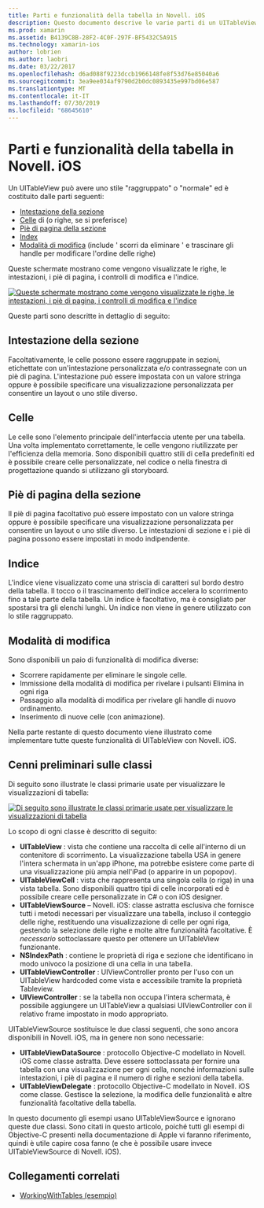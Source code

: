 ```yaml
---
title: Parti e funzionalità della tabella in Novell. iOS
description: Questo documento descrive le varie parti di un UITableView in iOS. Vengono illustrate le intestazioni, le celle, i piè di pagina, l'indice e la modalità di modifica della sezione.
ms.prod: xamarin
ms.assetid: B4139C8B-28F2-4C0F-297F-BF5432C5A915
ms.technology: xamarin-ios
author: lobrien
ms.author: laobri
ms.date: 03/22/2017
ms.openlocfilehash: d6ad088f9223dccb1966148fe8f53d76e85040a6
ms.sourcegitcommit: 3ea9ee034af9790d2b0dc0893435e997bd06e587
ms.translationtype: MT
ms.contentlocale: it-IT
ms.lasthandoff: 07/30/2019
ms.locfileid: "68645610"
---
```

# <a name="table-parts-and-functionality-in-xamarinios"></a>Parti e funzionalità della tabella in Novell. iOS

Un UITableView può avere uno stile "raggruppato" o "normale" ed è costituito dalle parti seguenti:

-  [Intestazione della sezione](#Section_Header)
-  [Celle](#Cells) di (o righe, se si preferisce)
-  [Piè di pagina della sezione](#Section_Footer)
-  [Index](#Index)
-  [Modalità di modifica](#Edit_Features) (include ' scorri da eliminare ' e trascinare gli handle per modificare l'ordine delle righe) 

Queste schermate mostrano come vengono visualizzate le righe, le intestazioni, i piè di pagina, i controlli di modifica e l'indice.

 [![](table-parts-and-functionality-images/image1a.png "Queste schermate mostrano come vengono visualizzate le righe, le intestazioni, i piè di pagina, i controlli di modifica e l'indice")](table-parts-and-functionality-images/image1a.png#lightbox)

Queste parti sono descritte in dettaglio di seguito:

<a name="Section_Header" />

## <a name="section-header"></a>Intestazione della sezione

Facoltativamente, le celle possono essere raggruppate in sezioni, etichettate con un'intestazione personalizzata e/o contrassegnate con un piè di pagina. L'intestazione può essere impostata con un valore stringa oppure è possibile specificare una visualizzazione personalizzata per consentire un layout o uno stile diverso.

<a name="Cells" />

## <a name="cells"></a>Celle

Le celle sono l'elemento principale dell'interfaccia utente per una tabella. Una volta implementato correttamente, le celle vengono riutilizzate per l'efficienza della memoria. Sono disponibili quattro stili di cella predefiniti ed è possibile creare celle personalizzate, nel codice o nella finestra di progettazione quando si utilizzano gli storyboard.

<a name="Section_Footer"/>

## <a name="section-footer"></a>Piè di pagina della sezione

Il piè di pagina facoltativo può essere impostato con un valore stringa oppure è possibile specificare una visualizzazione personalizzata per consentire un layout o uno stile diverso. Le intestazioni di sezione e i piè di pagina possono essere impostati in modo indipendente.

<a name="Index" />

## <a name="index"></a>Indice

L'indice viene visualizzato come una striscia di caratteri sul bordo destro della tabella.
Il tocco o il trascinamento dell'indice accelera lo scorrimento fino a tale parte della tabella. Un indice è facoltativo, ma è consigliato per spostarsi tra gli elenchi lunghi. Un indice non viene in genere utilizzato con lo stile raggruppato.

<a name="Edit_Features" />

## <a name="editing-mode"></a>Modalità di modifica

Sono disponibili un paio di funzionalità di modifica diverse:

- Scorrere rapidamente per eliminare le singole celle.
- Immissione della modalità di modifica per rivelare i pulsanti Elimina in ogni riga 
- Passaggio alla modalità di modifica per rivelare gli handle di nuovo ordinamento. 
- Inserimento di nuove celle (con animazione).

Nella parte restante di questo documento viene illustrato come implementare tutte queste funzionalità di UITableView con Novell. iOS.


## <a name="classes-overview"></a>Cenni preliminari sulle classi

Di seguito sono illustrate le classi primarie usate per visualizzare le visualizzazioni di tabella:

[![](table-parts-and-functionality-images/classdiagram.png "Di seguito sono illustrate le classi primarie usate per visualizzare le visualizzazioni di tabella")](table-parts-and-functionality-images/classdiagram.png#lightbox)

Lo scopo di ogni classe è descritto di seguito:

- **UITableView** : vista che contiene una raccolta di celle all'interno di un contenitore di scorrimento. La visualizzazione tabella USA in genere l'intera schermata in un'app iPhone, ma potrebbe esistere come parte di una visualizzazione più ampia nell'iPad (o apparire in un popopov). 
- **UITableViewCell** : vista che rappresenta una singola cella (o riga) in una vista tabella. Sono disponibili quattro tipi di celle incorporati ed è possibile creare celle personalizzate in C# o con iOS designer. 
- **UITableViewSource** – Novell. iOS: classe astratta esclusiva che fornisce tutti i metodi necessari per visualizzare una tabella, incluso il conteggio delle righe, restituendo una visualizzazione di celle per ogni riga, gestendo la selezione delle righe e molte altre funzionalità facoltative. È *necessario* sottoclassare questo per ottenere un UITableView funzionante. 
- **NSIndexPath** : contiene le proprietà di riga e sezione che identificano in modo univoco la posizione di una cella in una tabella. 
- **UITableViewController** : UIViewController pronto per l'uso con un UITableView hardcoded come vista e accessibile tramite la proprietà Tableview. 
- **UIViewController** : se la tabella non occupa l'intera schermata, è possibile aggiungere un UITableView a qualsiasi UIViewController con il relativo frame impostato in modo appropriato. 

UITableViewSource sostituisce le due classi seguenti, che sono ancora disponibili in Novell. iOS, ma in genere non sono necessarie:

- **UITableViewDataSource** : protocollo Objective-C modellato in Novell. iOS come classe astratta. Deve essere sottoclassata per fornire una tabella con una visualizzazione per ogni cella, nonché informazioni sulle intestazioni, i piè di pagina e il numero di righe e sezioni della tabella. 
- **UITableViewDelegate** : protocollo Objective-C modellato in Novell. iOS come classe. Gestisce la selezione, la modifica delle funzionalità e altre funzionalità facoltative della tabella. 

In questo documento gli esempi usano UITableViewSource e ignorano queste due classi. Sono citati in questo articolo, poiché tutti gli esempi di Objective-C presenti nella documentazione di Apple vi faranno riferimento, quindi è utile capire cosa fanno (e che è possibile usare invece UITableViewSource di Novell. iOS).

## <a name="related-links"></a>Collegamenti correlati

- [WorkingWithTables (esempio)](https://docs.microsoft.com/samples/xamarin/ios-samples/workingwithtables)
